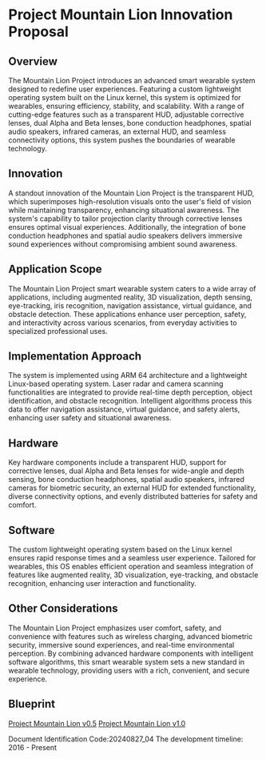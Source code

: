 # Project Mountain Lion Innovation Proposal

## Overview

The Mountain Lion Project introduces an advanced smart wearable system designed to redefine user experiences. Featuring a custom lightweight operating system built on the Linux kernel, this system is optimized for wearables, ensuring efficiency, stability, and scalability. With a range of cutting-edge features such as a transparent HUD, adjustable corrective lenses, dual Alpha and Beta lenses, bone conduction headphones, spatial audio speakers, infrared cameras, an external HUD, and seamless connectivity options, this system pushes the boundaries of wearable technology.

## Innovation

A standout innovation of the Mountain Lion Project is the transparent HUD, which superimposes high-resolution visuals onto the user's field of vision while maintaining transparency, enhancing situational awareness. The system's capability to tailor projection clarity through corrective lenses ensures optimal visual experiences. Additionally, the integration of bone conduction headphones and spatial audio speakers delivers immersive sound experiences without compromising ambient sound awareness.

## Application Scope

The Mountain Lion Project smart wearable system caters to a wide array of applications, including augmented reality, 3D visualization, depth sensing, eye-tracking, iris recognition, navigation assistance, virtual guidance, and obstacle detection. These applications enhance user perception, safety, and interactivity across various scenarios, from everyday activities to specialized professional uses.

## Implementation Approach

The system is implemented using ARM 64 architecture and a lightweight Linux-based operating system. Laser radar and camera scanning functionalities are integrated to provide real-time depth perception, object identification, and obstacle recognition. Intelligent algorithms process this data to offer navigation assistance, virtual guidance, and safety alerts, enhancing user safety and situational awareness.

## Hardware

Key hardware components include a transparent HUD, support for corrective lenses, dual Alpha and Beta lenses for wide-angle and depth sensing, bone conduction headphones, spatial audio speakers, infrared cameras for biometric security, an external HUD for extended functionality, diverse connectivity options, and evenly distributed batteries for safety and comfort.

## Software

The custom lightweight operating system based on the Linux kernel ensures rapid response times and a seamless user experience. Tailored for wearables, this OS enables efficient operation and seamless integration of features like augmented reality, 3D visualization, eye-tracking, and obstacle recognition, enhancing user interaction and functionality.

## Other Considerations

The Mountain Lion Project emphasizes user comfort, safety, and convenience with features such as wireless charging, advanced biometric security, immersive sound experiences, and real-time environmental perception. By combining advanced hardware components with intelligent software algorithms, this smart wearable system sets a new standard in wearable technology, providing users with a rich, convenient, and secure experience.

## Blueprint

[Project Mountain Lion v0.5](media/PML0_5.pdf)
[Project Mountain Lion v1.0](media/PML1_0.pdf)

Document Identification Code:20240827_04
The development timeline: 2016 - Present
